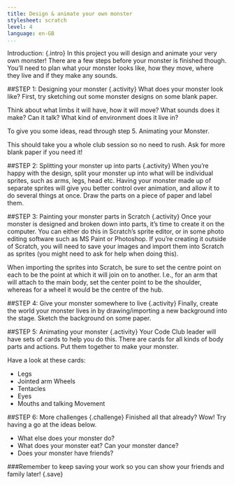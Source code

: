 ```yaml
---
title: Design & animate your own monster
stylesheet: scratch
level: 4
language: en-GB
...
```


Introduction: {.intro}
In this project you will design and animate your very own monster! There are a few steps before your monster is finished though. You’ll need to plan what your monster looks like, how they move, where they live and if they make any sounds.

##STEP 1: Designing your monster {.activity}
What does your monster look like? First, try sketching out some monster designs on some blank paper.

Think about what limbs it will have, how it will move? What sounds does it make? Can it talk?
What kind of environment does it live in?

To give you some ideas, read through step 5. Animating your Monster.

This should take you a whole club session so no need to rush. Ask for more blank paper if you need it!

##STEP 2: Splitting your monster up into parts {.activity}
When you’re happy with the design, split your monster up into what will be individual sprites, such as arms, legs, head etc. Having your monster made up of separate sprites will give you better control over animation, and allow it to do several things at once.
Draw the parts on a piece of paper and label them.

##STEP 3: Painting your monster parts in Scratch {.activity}
Once your monster is designed and broken down into parts, it’s time to create it on the computer. You can either do this in Scratch’s sprite editor, or in some photo editing software such as MS Paint or Photoshop. If you’re creating it outside of Scratch, you will need to save your images and import them into Scratch as sprites (you might need to ask for help when doing this).

When importing the sprites into Scratch, be sure to set the centre point on each to be the point at which it will join on to another. I.e., for an arm that will attach to the main body, set the center point to be the shoulder, whereas for a wheel it would be the centre of the hub.

##STEP 4: Give your monster somewhere to live {.activity}
Finally, create the world your monster lives in by drawing/importing a new background into the stage. Sketch the background on some paper.

##STEP 5: Animating your monster {.activity}
Your Code Club leader will have sets of cards to help you do this. There are cards for all kinds of body parts and actions. Put them together to make your monster.

Have a look at these cards:

* Legs
* Jointed arm Wheels
* Tentacles
* Eyes
* Mouths and talking Movement

##STEP 6: More challenges {.challenge}
Finished all that already? Wow! Try having a go at the ideas below.

* What else does your monster do?
* What does your monster eat? Can your monster dance?
* Does your monster have friends?

###Remember to keep saving your work so you can show your friends and family later! {.save}
